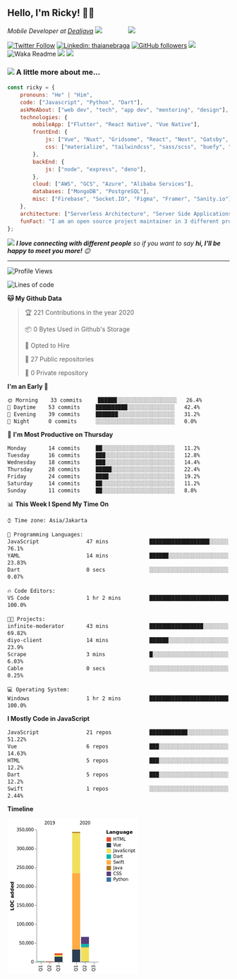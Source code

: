 ## Hello, I'm Ricky! 🙏🏻
<img align='right' src="https://media.giphy.com/media/M9gbBd9nbDrOTu1Mqx/giphy.gif" width="230">
<p><em>Mobile Developer at <a href="https://dealjava.com">Dealjava</a> <img src="https://media.giphy.com/media/WUlplcMpOCEmTGBtBW/giphy.gif" width="30"> 
</em></p>

[![Twitter Follow](https://img.shields.io/twitter/follow/RickyDoesCode?label=RickyDoesCode)](https://twitter.com/RickyDoesCode)
[![Linkedin: thaianebraga](https://img.shields.io/badge/-Ricky-blue?style=flat-square&logo=Linkedin&logoColor=white&link=https://www.linkedin.com/in/audrick)](https://www.linkedin.com/in/audrick)
[![GitHub followers](https://img.shields.io/github/followers/RickyDoesCode?label=RickyDoesCode&style=social)](https://github.com/RickyDoesCode)
![](https://visitor-badge.glitch.me/badge?page_id=RickyDoesCode.RickyDoesCode)
![Waka Readme](https://github.com/anmol098/anmol098/workflows/Waka%20Readme/badge.svg)
[![](https://img.shields.io/badge/-instagram-blueviolet?logo=instagram&logoColor=white)](https://instagram.com/designsbyricky)
[![](https://img.shields.io/badge/-others-orange)](https://linktr.ee/designsbyricky)

### <img src="https://media.giphy.com/media/VgCDAzcKvsR6OM0uWg/giphy.gif" width="50"> A little more about me...  

```javascript
const ricky = {
    pronouns: "He" | "Him",
    code: ["Javascript", "Python", "Dart"],
    askMeAbout: ["web dev", "tech", "app dev", "mentoring", "design"],
    technologies: {
        mobileApp: ["Flutter", "React Native", "Vue Native"],
        frontEnd: {
            js: ["Vue", "Nuxt", "Gridsome", "React", "Next", "Gatsby", "Flutter Web"],
            css: ["materialize", "tailwindcss", "sass/scss", "buefy", "material design"]
        },
        backEnd: {
            js: ["node", "express", "deno"],
        },
        cloud: ["AWS", "GCS", "Azure", "Alibaba Services"],
        databases: ["MongoDB", "PostgreSQL"],
        misc: ["Firebase", "Socket.IO", "Figma", "Framer", "Sanity.io"]
    },
    architecture: ["Serverless Architecture", "Server Side Applications", "Single Page Applications", "Microservice Servers", "MVC"],
    funFact: "I am an open source project maintainer in 3 different projects"
};
```

<img src="https://media.giphy.com/media/LnQjpWaON8nhr21vNW/giphy.gif" width="60"> <em><b>I love connecting with different people</b> so if you want to say <b>hi, I'll be happy to meet you more!</b> 😊</em>

---
<!--START_SECTION:waka-->
![Profile Views](http://img.shields.io/badge/Profile%20Views-14-blue)

![Lines of code](https://img.shields.io/badge/From%20Hello%20World%20I%27ve%20Written-2.9%20million%20Lines%20of%20code-blue)

**🐱 My Github Data** 

> 🏆 221 Contributions in the year 2020
 > 
> 📦 0 Bytes Used in Github's Storage 
 > 
> 💼 Opted to Hire
 > 
> 📜 27 Public repositories
 > 
> 🔑 0 Private repository 
 > 
**I'm an Early 🐤** 

```text
🌞 Morning    33 commits     ██████░░░░░░░░░░░░░░░░░░░   26.4% 
🌆 Daytime    53 commits     ██████████░░░░░░░░░░░░░░░   42.4% 
🌃 Evening    39 commits     ███████░░░░░░░░░░░░░░░░░░   31.2% 
🌙 Night      0 commits      ░░░░░░░░░░░░░░░░░░░░░░░░░   0.0%

```
📅 **I'm Most Productive on Thursday** 

```text
Monday       14 commits     ██░░░░░░░░░░░░░░░░░░░░░░░   11.2% 
Tuesday      16 commits     ███░░░░░░░░░░░░░░░░░░░░░░   12.8% 
Wednesday    18 commits     ███░░░░░░░░░░░░░░░░░░░░░░   14.4% 
Thursday     28 commits     █████░░░░░░░░░░░░░░░░░░░░   22.4% 
Friday       24 commits     ████░░░░░░░░░░░░░░░░░░░░░   19.2% 
Saturday     14 commits     ██░░░░░░░░░░░░░░░░░░░░░░░   11.2% 
Sunday       11 commits     ██░░░░░░░░░░░░░░░░░░░░░░░   8.8%

```


📊 **This Week I Spend My Time On** 

```text
⌚︎ Time zone: Asia/Jakarta

💬 Programming Languages: 
JavaScript               47 mins             ███████████████████░░░░░░   76.1% 
YAML                     14 mins             ██████░░░░░░░░░░░░░░░░░░░   23.83% 
Dart                     0 secs              ░░░░░░░░░░░░░░░░░░░░░░░░░   0.07%

🔥 Code Editors: 
VS Code                  1 hr 2 mins         █████████████████████████   100.0%

🐱‍💻 Projects: 
infinite-moderator       43 mins             █████████████████░░░░░░░░   69.82% 
diyo-client              14 mins             ██████░░░░░░░░░░░░░░░░░░░   23.9% 
Scrape                   3 mins              █░░░░░░░░░░░░░░░░░░░░░░░░   6.03% 
Cable                    0 secs              ░░░░░░░░░░░░░░░░░░░░░░░░░   0.25%

💻 Operating System: 
Windows                  1 hr 2 mins         █████████████████████████   100.0%

```

**I Mostly Code in JavaScript** 

```text
JavaScript               21 repos            ████████████░░░░░░░░░░░░░   51.22% 
Vue                      6 repos             ███░░░░░░░░░░░░░░░░░░░░░░   14.63% 
HTML                     5 repos             ███░░░░░░░░░░░░░░░░░░░░░░   12.2% 
Dart                     5 repos             ███░░░░░░░░░░░░░░░░░░░░░░   12.2% 
Swift                    1 repos             ░░░░░░░░░░░░░░░░░░░░░░░░░   2.44%

```


**Timeline**

![Chart not found](https://github.com/RickyDoesCode/RickyDoesCode/blob/master/charts/bar_graph.png) 


<!--END_SECTION:waka-->